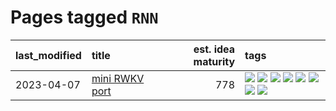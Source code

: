 # Pages tagged `RNN`

|last_modified|title|est. idea maturity|tags
|:---|:---|---:|:---|
|2023-04-07|[mini RWKV port](../rust_rwkv.md)|778|[![](https://img.shields.io/badge/tag-RNN-29349d)](../tags/RNN.md) [![](https://img.shields.io/badge/tag-completed-50c04b)](../tags/completed.md) [![](https://img.shields.io/badge/tag-experimental-4072a1)](../tags/experimental.md) [![](https://img.shields.io/badge/tag-ggml-7c795e)](../tags/ggml.md) [![](https://img.shields.io/badge/tag-mobilenet-95bed6)](../tags/mobilenet.md) [![](https://img.shields.io/badge/tag-model_compression-1743a)](../tags/model_compression.md) [![](https://img.shields.io/badge/tag-tooling-e6ab9)](../tags/tooling.md) [![](https://img.shields.io/badge/tag-wip-abf295)](../tags/wip.md)|